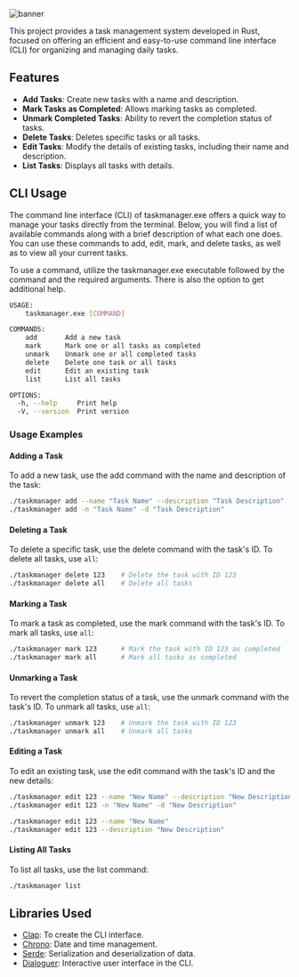 ![banner](https://i.ibb.co/c8CC1cP/A-adir-un-t-tulo.png)

This project provides a task management system developed in Rust, focused on offering an efficient and easy-to-use command line interface (CLI) for organizing and managing daily tasks.

## Features

- **Add Tasks**: Create new tasks with a name and description.
- **Mark Tasks as Completed**: Allows marking tasks as completed.
- **Unmark Completed Tasks**: Ability to revert the completion status of tasks.
- **Delete Tasks**: Deletes specific tasks or all tasks.
- **Edit Tasks**: Modify the details of existing tasks, including their name and description.
- **List Tasks**: Displays all tasks with details.


## CLI Usage
The command line interface (CLI) of taskmanager.exe offers a quick way to manage your tasks directly from the terminal. Below, you will find a list of available commands along with a brief description of what each one does. You can use these commands to add, edit, mark, and delete tasks, as well as to view all your current tasks.

To use a command, utilize the taskmanager.exe executable followed by the command and the required arguments. There is also the option to get additional help.
```bash
USAGE:
    taskmanager.exe [COMMAND]

COMMANDS:
    add       Add a new task
    mark      Mark one or all tasks as completed
    unmark    Unmark one or all completed tasks
    delete    Delete one task or all tasks
    edit      Edit an existing task
    list      List all tasks

OPTIONS:
  -h, --help     Print help
  -V, --version  Print version
```
### Usage Examples

#### Adding a Task

To add a new task, use the add command with the name and description of the task:

```bash
./taskmanager add --name "Task Name" --description "Task Description"
./taskmanager add -n "Task Name" -d "Task Description"
```

#### Deleting a Task

To delete a specific task, use the delete command with the task's ID. To delete all tasks, use `all`:

```bash
./taskmanager delete 123    # Delete the task with ID 123
./taskmanager delete all    # Delete all tasks
```

#### Marking a Task

To mark a task as completed, use the mark command with the task's ID. To mark all tasks, use `all`:

```bash
./taskmanager mark 123      # Mark the task with ID 123 as completed
./taskmanager mark all      # Mark all tasks as completed
```

#### Unmarking a Task

To revert the completion status of a task, use the unmark command with the task's ID. To unmark all tasks, use `all`:

```bash
./taskmanager unmark 123    # Unmark the task with ID 123
./taskmanager unmark all    # Unmark all tasks
```

#### Editing a Task

To edit an existing task, use the edit command with the task's ID and the new details:

```bash
./taskmanager edit 123 --name "New Name" --description "New Description"
./taskmanager edit 123 -n "New Name" -d "New Description"

./taskmanager edit 123 --name "New Name"
./taskmanager edit 123 --description "New Description"
```

#### Listing All Tasks

To list all tasks, use the list command:

```bash
./taskmanager list
```

## Libraries Used

- [Clap](https://crates.io/crates/clap): To create the CLI interface.
- [Chrono](https://crates.io/crates/chrono): Date and time management.
- [Serde](https://crates.io/crates/serde): Serialization and deserialization of data.
- [Dialoguer](https://crates.io/crates/dialoguer): Interactive user interface in the CLI.

